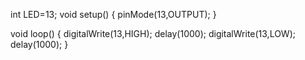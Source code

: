 int LED=13;
void setup()
{
  pinMode(13,OUTPUT);
}

void loop()
{
  digitalWrite(13,HIGH); 
  delay(1000); 
  digitalWrite(13,LOW);
  delay(1000); 
}
